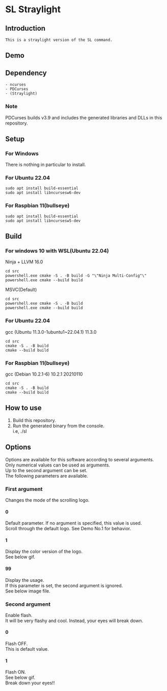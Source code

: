 
# SL Straylight

## Introduction

    This is a straylight version of the SL command.  

## Demo


## Dependency

    - ncurses  
    - PDCurses  
    - (Straylight)  

### Note

PDCurses builds v3.9 and includes the generated libraries and DLLs in this repository.  

## Setup

### For Windows

There is nothing in particular to install.  

### For Ubuntu 22.04

    sudo apt install build-essential  
    sudo apt install libncursesw6-dev  

### For Raspbian 11(bullseye)

    sudo apt install build-essential  
    sudo apt install libncursesw5-dev  

## Build

### For windows 10 with WSL(Ubuntu 22.04)
Ninja + LLVM 16.0  

    cd src
    powershell.exe cmake -S . -B build -G "\"Ninja Multi-Config"\"  
    powershell.exe cmake --build build  

MSVC(Default)  

    cd src
    powershell.exe cmake -S . -B build  
    powershell.exe cmake --build build  

### For Ubuntu 22.04
gcc (Ubuntu 11.3.0-1ubuntu1~22.04.1) 11.3.0  

    cd src
    cmake -S . -B build  
    cmake --build build  

### For Raspbian 11(bullseye)
gcc (Debian 10.2.1-6) 10.2.1 20210110  

    cd src
    cmake -S . -B build  
    cmake --build build  

## How to use

1. Build this repository.  
2. Run the generated binary from the console.  
i.e, ./sl  

## Options

Options are available for this software according to several arguments.  
Only numerical values can be used as arguments.  
Up to the second argument can be set.  
The following parameters are available.  

### First argument

Changes the mode of the scrolling logo.  

#### 0

Default parameter. If no argument is specified, this value is used.  
Scroll through the default logo. See Demo No.1 for behavior.  

#### 1

Display the color version of the logo.  
See below gif.  

#### 99

Display the usage.  
If this parameter is set, the second argument is ignored.  
See below image file.  

### Second argument

Enable flash.  
It will be very flashy and cool. Instead, your eyes will break down.  

#### 0

Flash OFF.  
This is default value.  

#### 1

Flash ON.  
See below gif.  
Break down your eyes!!  


